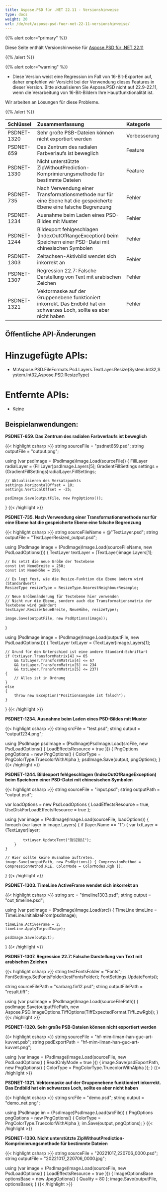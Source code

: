 ```yaml
---
title: Aspose.PSD für .NET 22.11 - Versionshinweise
type: docs
weight: 20
url: /de/net/aspose-psd-fuer-net-22-11-versionshinweise/
---
```


{{% alert color="primary" %}}

Diese Seite enthält Versionshinweise für [Aspose.PSD für .NET 22.11](https://www.nuget.org/packages/Aspose.PSD/)

{{% /alert %}}

{{% alert color="warning" %}}

- Diese Version weist eine Regression im Fall von 16-Bit-Exporten auf, daher empfehlen wir Vorsicht bei der Verwendung dieses Features in dieser Version.
Bitte aktualisieren Sie Aspose.PSD nicht auf 22.9-22.11, wenn die Verarbeitung von 16-Bit-Bildern Ihre Hauptfunktionalität ist.

Wir arbeiten an Lösungen für diese Probleme.

{{% /alert %}}

|**Schlüssel**|**Zusammenfassung**|**Kategorie**|
| :- | :- | :- |
|PSDNET-1320|Sehr große PSB-Dateien können nicht exportiert werden|Verbesserung|
|PSDNET-659|Das Zentrum des radialen Farbverlaufs ist beweglich|Feature|
|PSDNET-1330|Nicht unterstützte ZipWithoutPrediction-Komprimierungsmethode für bestimmte Dateien|Feature|
|PSDNET-735|Nach Verwendung einer Transformationsmethode nur für eine Ebene hat die gespeicherte Ebene eine falsche Begrenzung|Fehler|
|PSDNET-1234|Ausnahme beim Laden eines PSD-Bildes mit Muster|Fehler|
|PSDNET-1244|Bildexport fehlgeschlagen (IndexOutOfRangeException) beim Speichern einer PSD-Datei mit chinesischen Symbolen|Fehler|
|PSDNET-1303|Zeitachsen-Aktivbild wendet sich inkorrekt an|Fehler|
|PSDNET-1307|Regression 22.7: Falsche Darstellung von Text mit arabischen Zeichen|Fehler|
|PSDNET-1321|Vektormaske auf der Gruppenebene funktioniert inkorrekt. Das Endbild hat ein schwarzes Loch, sollte es aber nicht haben|Fehler|


## **Öffentliche API-Änderungen**
# **Hinzugefügte APIs:**
- M:Aspose.PSD.FileFormats.Psd.Layers.TextLayer.Resize(System.Int32,System.Int32,Aspose.PSD.ResizeType)


# **Entfernte APIs:**
- Keine


## **Beispielanwendungen:**

**PSDNET-659. Das Zentrum des radialen Farbverlaufs ist beweglich**

{{< highlight csharp >}}
string sourceFile = "psdnet659.psd";
string outputFile = "output.png";

using (var psdImage = (PsdImage)Image.Load(sourceFile))
{
    FillLayer radialLayer = (FillLayer)psdImage.Layers[5];
    GradientFillSettings settings = (GradientFillSettings)radialLayer.FillSettings;

    // Aktualisieren des Versatzpunkts
    settings.HorizontalOffset = 10;
    settings.VerticalOffset = -25;

    psdImage.Save(outputFile, new PngOptions());
}
{{< /highlight >}}

**PSDNET-735. Nach Verwendung einer Transformationsmethode nur für eine Ebene hat die gespeicherte Ebene eine falsche Begrenzung**

{{< highlight csharp >}}
string sourceFileName = @"TextLayer.psd";
string outputFile = "TextLayerResized_output.psd";

using (PsdImage image = (PsdImage)Image.Load(sourceFileName, new PsdLoadOptions()))
{
    TextLayer textLayer = (TextLayer)image.Layers[1];

    // Es setzt die neue Größe der Textebene
    const int NeueBreite = 250;
    const int NeueHöhe = 250;

    // Es legt fest, wie die Resize-Funktion die Ebene ändern wird (Standardwert)
    ResizeType resizeType = ResizeType.NearestNeighbourResample;

    // Neue Größenänderung für Textebene hier verwenden
    // Nicht nur die Ebene, sondern auch die Transformationsmatrix der Textebene wird geändert
    textLayer.Resize(NeueBreite, NeueHöhe, resizeType);

    image.Save(outputFile, new PsdOptions(image));
}

using (PsdImage image = (PsdImage)Image.Load(outputFile, new PsdLoadOptions()))
{
    TextLayer txtLayer = (TextLayer)image.Layers[1];

    // Grund für den Unterschied ist eine andere Standard-Schriftart
    if (txtLayer.TransformMatrix[4] >= 65 
        && txtLayer.TransformMatrix[4] <= 67
        && txtLayer.TransformMatrix[5] >= 234
        && txtLayer.TransformMatrix[5] <= 237)
    {
        // Alles ist in Ordnung
    }
    else
    {
        throw new Exception("Positionsangabe ist falsch");
    }
}
{{< /highlight >}}

**PSDNET-1234. Ausnahme beim Laden eines PSD-Bildes mit Muster**

{{< highlight csharp >}}
string srcFile = "test.psd";
string output = "output1234.png";

using (PsdImage psdImage = (PsdImage)PsdImage.Load(srcFile,
new PsdLoadOptions() { LoadEffectsResource = true }))
{
    PngOptions pngOptions = new PngOptions() { ColorType = PngColorType.TruecolorWithAlpha };
    psdImage.Save(output, pngOptions);
}
{{< /highlight >}}

**PSDNET-1244. Bildexport fehlgeschlagen (IndexOutOfRangeException) beim Speichern einer PSD-Datei mit chinesischen Symbolen**

{{< highlight csharp >}}
string sourceFile = "input.psd";
string outputPath = "output.psd";

var loadOptions = new PsdLoadOptions
{
    LoadEffectsResource = true,
    UseDiskForLoadEffectsResource = true
};

using (var image = (PsdImage)Image.Load(sourceFile, loadOptions))
{
    foreach (var layer in image.Layers)
    {
        if (layer.Name == "1")
        {
            var txtLayer = (TextLayer)layer;

            txtLayer.UpdateText("测试测试");
        }
    }

    // Hier sollte keine Ausnahme auftreten.
    image.Save(outputPath, new PsdOptions() { CompressionMethod = CompressionMethod.RLE, ColorMode = ColorModes.Rgb });
}
{{< /highlight >}}

**PSDNET-1303. TimeLine ActiveFrame wendet sich inkorrekt an**

{{< highlight csharp >}}
string src = "timeline1303.psd";
string output = "out_timeline.psd";

using (var psdImage = (PsdImage)Image.Load(src))
{
    TimeLine timeLine = TimeLine.InitializeFrom(psdImage);

    timeLine.ActiveFrame = 2;
    timeLine.ApplyTo(psdImage);

    psdImage.Save(output);
}
{{< /highlight >}}

**PSDNET-1307. Regression 22.7: Falsche Darstellung von Text mit arabischen Zeichen**

{{< highlight csharp >}}
string testFontsFolder = "Fonts";
FontSettings.SetFontsFolder(testFontsFolder);
FontSettings.UpdateFonts();

string sourceFilePath = "sarbarg.fin12.psd";
string outputFilePath = "result.tiff";

using (var psdImage = (PsdImage)Image.Load(sourceFilePath))
{
    psdImage.Save(outputFilePath, new Aspose.PSD.ImageOptions.TiffOptions(TiffExpectedFormat.TiffLzwRgb));
}
{{< /highlight >}}

**PSDNET-1320. Sehr große PSB-Dateien können nicht exportiert werden**

{{< highlight csharp >}}
string sourceFile = "hf-mim-liman-han-guc-art-kuvvet.psb";
string psdExportPath = "hf-mim-liman-han-guc-art-kuvvet.png";

using (var image = (PsdImage)Image.Load(sourceFile, new PsdLoadOptions() { ReadOnlyMode = true }))
{
    image.Save(psdExportPath, new PngOptions() { ColorType =  PngColorType.TruecolorWithAlpha });
}
{{< /highlight >}}

**PSDNET-1321. Vektormaske auf der Gruppenebene funktioniert inkorrekt. Das Endbild hat ein schwarzes Loch, sollte es aber nicht haben**

{{< highlight csharp >}}
string srcFile = "demo.psd";
string output = "demo_net.png";

using (PsdImage im = (PsdImage)PsdImage.Load(srcFile))
{
    PngOptions pngOptions = new PngOptions() { ColorType = PngColorType.TruecolorWithAlpha };
    im.Save(output, pngOptions);
}
{{< /highlight >}}

**PSDNET-1330. Nicht unterstützte ZipWithoutPrediction-Komprimierungsmethode für bestimmte Dateien**

{{< highlight csharp >}}
string sourceFile = "20221017_220706_0000.psd";
string outputFile = "20221017_220706_0000.jpg";

using (var image = (PsdImage)Image.Load(sourceFile, new PsdLoadOptions() { LoadEffectsResource = true }))
{
    ImageOptionsBase optionsBase = new JpegOptions() { Quality = 80 };
    image.Save(outputFile, optionsBase);
}
{{< /highlight >}}
